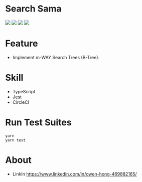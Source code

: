 # Search Sama

![](coverage/badge-branches.svg)
![](coverage/badge-functions.svg)
![](coverage/badge-lines.svg)
![](coverage/badge-statements.svg)

# Feature

- Implement m-WAY Search Trees (B-Tree).

# Skill

- TypeScript
- Jest
- CircleCI

# Run Test Suites

```
yarn
yarn test
```

# About

- LinkIn https://www.linkedin.com/in/owen-hong-469882165/